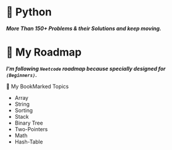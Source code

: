 # 🐍 Python

***More Than 150+ Problems & their Solutions and keep moving.***

# 🚀 My Roadmap
***I'm following `Neetcode` roadmap because specially designed for `(Beginners)`.***

📑 My BookMarked Topics

* Array
* String
* Sorting
* Stack
* Binary Tree
* Two-Pointers
* Math
* Hash-Table